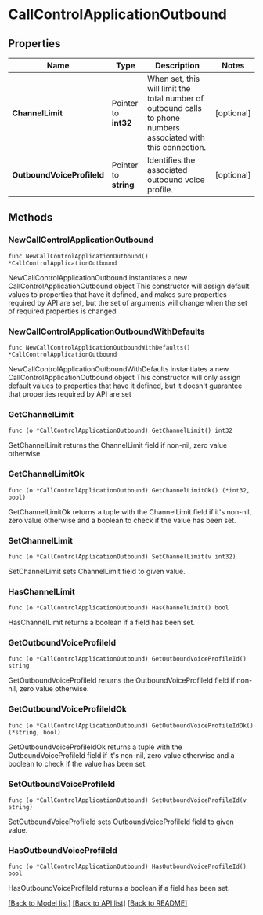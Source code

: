 # CallControlApplicationOutbound

## Properties

Name | Type | Description | Notes
------------ | ------------- | ------------- | -------------
**ChannelLimit** | Pointer to **int32** | When set, this will limit the total number of outbound calls to phone numbers associated with this connection. | [optional] 
**OutboundVoiceProfileId** | Pointer to **string** | Identifies the associated outbound voice profile. | [optional] 

## Methods

### NewCallControlApplicationOutbound

`func NewCallControlApplicationOutbound() *CallControlApplicationOutbound`

NewCallControlApplicationOutbound instantiates a new CallControlApplicationOutbound object
This constructor will assign default values to properties that have it defined,
and makes sure properties required by API are set, but the set of arguments
will change when the set of required properties is changed

### NewCallControlApplicationOutboundWithDefaults

`func NewCallControlApplicationOutboundWithDefaults() *CallControlApplicationOutbound`

NewCallControlApplicationOutboundWithDefaults instantiates a new CallControlApplicationOutbound object
This constructor will only assign default values to properties that have it defined,
but it doesn't guarantee that properties required by API are set

### GetChannelLimit

`func (o *CallControlApplicationOutbound) GetChannelLimit() int32`

GetChannelLimit returns the ChannelLimit field if non-nil, zero value otherwise.

### GetChannelLimitOk

`func (o *CallControlApplicationOutbound) GetChannelLimitOk() (*int32, bool)`

GetChannelLimitOk returns a tuple with the ChannelLimit field if it's non-nil, zero value otherwise
and a boolean to check if the value has been set.

### SetChannelLimit

`func (o *CallControlApplicationOutbound) SetChannelLimit(v int32)`

SetChannelLimit sets ChannelLimit field to given value.

### HasChannelLimit

`func (o *CallControlApplicationOutbound) HasChannelLimit() bool`

HasChannelLimit returns a boolean if a field has been set.

### GetOutboundVoiceProfileId

`func (o *CallControlApplicationOutbound) GetOutboundVoiceProfileId() string`

GetOutboundVoiceProfileId returns the OutboundVoiceProfileId field if non-nil, zero value otherwise.

### GetOutboundVoiceProfileIdOk

`func (o *CallControlApplicationOutbound) GetOutboundVoiceProfileIdOk() (*string, bool)`

GetOutboundVoiceProfileIdOk returns a tuple with the OutboundVoiceProfileId field if it's non-nil, zero value otherwise
and a boolean to check if the value has been set.

### SetOutboundVoiceProfileId

`func (o *CallControlApplicationOutbound) SetOutboundVoiceProfileId(v string)`

SetOutboundVoiceProfileId sets OutboundVoiceProfileId field to given value.

### HasOutboundVoiceProfileId

`func (o *CallControlApplicationOutbound) HasOutboundVoiceProfileId() bool`

HasOutboundVoiceProfileId returns a boolean if a field has been set.


[[Back to Model list]](../README.md#documentation-for-models) [[Back to API list]](../README.md#documentation-for-api-endpoints) [[Back to README]](../README.md)


